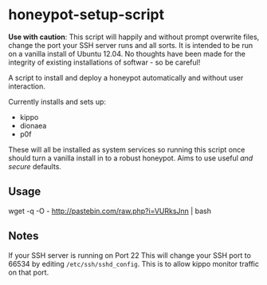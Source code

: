 honeypot-setup-script
=====================
**Use with caution**: This script will happily and without prompt overwrite files, change the port your SSH server runs and all sorts. It is intended to be run on a vanilla install of Ubuntu 12.04. No thoughts have been made for the integrity of existing installations of softwar - so be careful!

A script to install and deploy a honeypot automatically and without user interaction. 

Currently installs and sets up:

* kippo
* dionaea
* p0f

These will all be installed as system services so running this script once should turn a vanilla install in to a robust honeypot. Aims to use useful _and secure_ defaults. 

Usage
---------------------
wget -q -O - http://pastebin.com/raw.php?i=VURksJnn | bash

Notes
---------------------
If your SSH server is running on Port 22 This will change your SSH port to 66534 by editing `/etc/ssh/sshd_config`. This is to allow kippo monitor traffic on that port.

